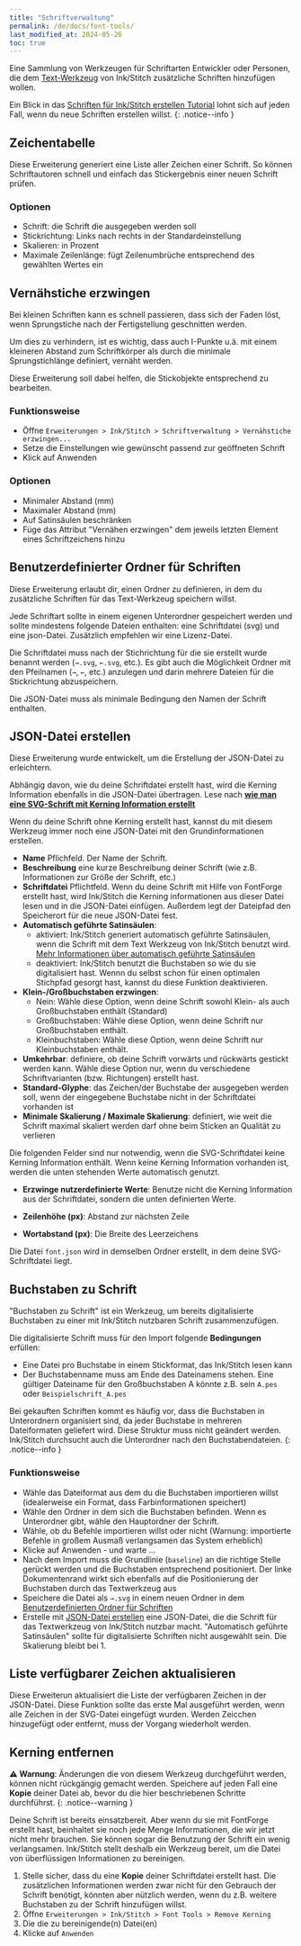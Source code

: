 ```yaml
---
title: "Schriftverwaltung"
permalink: /de/docs/font-tools/
last_modified_at: 2024-05-26
toc: true
---
```

Eine Sammlung von Werkzeugen für Schriftarten Entwickler oder Personen, die dem [Text-Werkzeug](/de/docs/lettering/) von Ink/Stitch zusätzliche Schriften hinzufügen wollen.

Ein Blick in das [Schriften für Ink/Stitch erstellen Tutorial](/de/tutorials/font-creation) lohnt sich auf jeden Fall, wenn du neue Schriften erstellen willst.
{: .notice--info }

## Zeichentabelle

Diese Erweiterung generiert eine Liste aller Zeichen einer Schrift.
So können Schriftautoren schnell und einfach das Stickergebnis einer neuen Schrift prüfen.

### Optionen

* Schrift: die Schrift die ausgegeben werden soll
* Stickrichtung: Links nach rechts in der Standardeinstellung
* Skalieren: in Prozent
* Maximale Zeilenlänge: fügt Zeilenumbrüche entsprechend des gewählten Wertes ein

## Vernähstiche erzwingen

Bei kleinen Schriften kann es schnell passieren, dass sich der Faden löst, wenn Sprungstiche nach der Fertigstellung geschnitten werden.

Um dies zu verhindern, ist es wichtig, dass auch I-Punkte u.ä. mit einem kleineren Abstand zum Schriftkörper als durch die minimale Sprungstichlänge definiert, vernäht werden.

Diese Erweiterung soll dabei helfen, die Stickobjekte entsprechend zu bearbeiten.

### Funktionsweise

* Öffne `Erweiterungen > Ink/Stitch > Schriftverwaltung > Vernähstiche erzwingen...`
* Setze die Einstellungen wie gewünscht passend zur geöffneten Schrift
* Klick auf Anwenden

### Optionen

* Minimaler Abstand (mm)
* Maximaler Abstand (mm)
* Auf Satinsäulen beschränken
* Füge das Attribut "Vernähen erzwingen" dem jeweils letzten Element eines Schriftzeichens hinzu

## Benutzerdefinierter Ordner für Schriften

Diese Erweiterung erlaubt dir, einen Ordner zu definieren, in dem du zusätzliche Schriften für das Text-Werkzeug speichern willst.

Jede Schriftart sollte in einem eigenen Unterordner gespeichert werden und sollte mindestens folgende Dateien enthalten: eine Schriftdatei (svg) und eine json-Datei.
Zusätzlich empfehlen wir eine Lizenz-Datei.

Die Schriftdatei muss nach der Stichrichtung für die sie erstellt wurde benannt werden (`→.svg`, `←.svg`, etc.). Es gibt auch die Möglichkeit Ordner mit den Pfeilnamen (`→`, `←`, etc.) anzulegen und darin mehrere Dateien für die Stickrichtung abzuspeichern.

Die JSON-Datei muss als minimale Bedingung den Namen der Schrift enthalten.

## JSON-Datei erstellen

Diese Erweiterung wurde entwickelt, um die Erstellung der JSON-Datei zu erleichtern.

Abhängig davon, wie du deine Schriftdatei erstellt hast, wird die Kerning Information ebenfalls in die JSON-Datei übertragen.
Lese nach [**wie man eine SVG-Schrift mit Kerning Information erstellt**](/de/tutorials/font-creation)

Wenn du deine Schrift ohne Kerning erstellt hast, kannst du mit diesem Werkzeug immer noch eine JSON-Datei mit den Grundinformationen erstellen.

* **Name** Pflichfeld. Der Name der Schrift.
* **Beschreibung** eine kurze Beschreibung deiner Schrift (wie z.B. Informationen zur Größe der Schrift, etc.)
* **Schriftdatei** Pflichtfeld. Wenn du deine Schrift mit Hilfe von FontForge erstellt hast, wird Ink/Stitch die Kerning informationen aus dieser Datei lesen und in die JSON-Datei einfügen.
 Außerdem legt der Dateipfad den Speicherort für die neue JSON-Datei fest.
* **Automatisch geführte Satinsäulen**:
    * aktiviert: Ink/Stitch generiert automatisch geführte Satinsäulen, wenn die Schrift mit dem Text Werkzeug von Ink/Stitch benutzt wird. [Mehr Informationen über automatisch geführte Satinsäulen](/de/docs/satin-tools/#automatisch-geführte-satinsäulen)
    * deaktiviert: Ink/Stitch benutzt die Buchstaben so wie du sie digitalisiert hast. Wennn du selbst schon für einen optimalen Stichpfad gesorgt hast, kannst du diese Funktion deaktivieren.
* **Klein-/Großbuchstaben erzwingen**:
    * Nein: Wähle diese Option, wenn deine Schrift sowohl Klein- als auch Großbuchstaben enthält (Standard)
    * Großbuchstaben: Wähle diese Option, wenn deine Schrift nur Großbuchstaben enthält.
    * Kleinbuchstaben: Wähle diese Option, wenn deine Schrift nur Kleinbuchstaben enthält.
* **Umkehrbar**: definiere, ob deine Schrift vorwärts und rückwärts gestickt werden kann.  Wähle diese Option nur, wenn du verschiedene Schriftvarianten (bzw. Richtungen) erstellt hast.
* **Standard-Glyphe**: das Zeichen/der Buchstabe der ausgegeben werden soll, wenn der eingegebene Buchstabe nicht in der Schriftdatei vorhanden ist
* **Minimale Skalierung / Maximale Skalierung**: definiert, wie weit die Schrift maximal skaliert werden darf ohne beim Sticken an Qualität zu verlieren 

Die folgenden Felder sind nur notwendig, wenn die SVG-Schriftdatei keine Kerning Information enthält.
Wenn keine Kerning Information vorhanden ist, werden die unten stehenden Werte automatisch genutzt.

* **Erzwinge nutzerdefinierte Werte**: Benutze nicht die Kerning Information aus der Schriftdatei, sondern die unten definierten Werte.

* **Zeilenhöhe (px)**: Abstand zur nächsten Zeile
* **Wortabstand (px)**: Die Breite des Leerzeichens

Die Datei `font.json` wird in demselben Ordner erstellt, in dem deine SVG-Schriftdatei liegt.


## Buchstaben zu Schrift

"Buchstaben zu Schrift" ist ein Werkzeug, um bereits digitalisierte Buchstaben zu einer mit Ink/Stitch nutzbaren Schrift zusammenzufügen.

Die digitalisierte Schrift muss für den Import folgende **Bedingungen** erfüllen:
* Eine Datei pro Buchstabe in einem Stickformat, das Ink/Stitch lesen kann
* Der Buchstabenname muss am Ende des Dateinamens stehen. Eine gültiger Dateiname für den Großbuchstaben A könnte z.B. sein `A.pes` oder `Beispielschrift_A.pes`

Bei gekauften Schriften kommt es häufig vor, dass die Buchstaben in Unterordnern organisiert sind, da jeder Buchstabe in mehreren Dateiformaten geliefert wird. Diese Struktur muss nicht geändert werden. Ink/Stitch durchsucht auch die Unterordner nach den Buchstabendateien.
{: .notice--info }

### Funktionsweise

* Wähle das Dateiformat aus dem du die Buchstaben importieren willst (idealerweise ein Format, dass Farbinformationen speichert)
* Wähle den Ordner in dem sich die Buchstaben befinden. Wenn es Unterordner gibt, wähle den Hauptordner der Schrift.
* Wähle, ob du Befehle importieren willst oder nicht (Warnung: importierte Befehle in großem Ausmaß verlangsamen das System erheblich)
* Klicke auf Anwenden - und warte ...
* Nach dem Import muss die Grundlinie (`baseline`) an die richtige Stelle gerückt werden und die Buchstaben entsprechend positioniert. Der linke Dokumentenrand wirkt sich ebenfalls auf die Positionierung der Buchstaben durch das Textwerkzeug aus
* Speichere die Datei als `→.svg` in einem neuen Ordner in dem [Benutzerdefinierten Ordner für Schriften](#benutzerdefinierter-ordner-für-schriften)
* Erstelle mit [JSON-Datei erstellen](#json-datei-erstellen) eine JSON-Datei, die die Schrift für das Textwerkzeug von Ink/Stitch nutzbar macht. "Automatisch geführte Satinsäulen" sollte für digitalisierte Schriften nicht ausgewählt sein. Die Skalierung bleibt bei 1.

## Liste verfügbarer Zeichen aktualisieren

Diese Erweiterun aktualisiert die Liste der verfügbaren Zeichen in der JSON-Datei. Diese Funktion sollte das erste Mal ausgeführt werden, wenn alle Zeichen in der SVG-Datei eingefügt wurden. Werden Zeicchen hinzugefügt oder entfernt, muss der Vorgang wiederholt werden.

## Kerning entfernen

**⚠ Warnung**: Änderungen die von diesem Werkzeug durchgeführt werden, können nicht rückgängig gemacht werden. Speichere auf jeden Fall eine **Kopie** deiner Datei ab, bevor du die hier beschriebenen Schritte durchführst.
{: .notice--warning }

Deine Schrift ist bereits einsatzbereit. Aber wenn du sie mit FontForge erstellt hast, beinhaltet sie noch jede Menge Informationen, die wir jetzt nicht mehr brauchen. Sie können sogar die Benutzung der Schrift ein wenig verlangsamen. Ink/Stitch stellt deshalb ein Werkzeug bereit, um die Datei von überflüssigen Informationen zu bereinigen.

1. Stelle sicher, dass du eine **Kopie** deiner Schriftdatei erstellt hast. Die zusätzlichen Informationen werden zwar nicht für den Gebrauch der Schrift benötigt,
   könnten aber nützlich werden, wenn du z.B. weitere Buchstaben zu der Schrift hinzufügen willst.
2. Öffne `Erweiterungen > Ink/Stitch > Font Tools > Remove Kerning`
3. Die die zu bereinigende(n) Datei(en)
4. Klicke auf `Anwenden`
